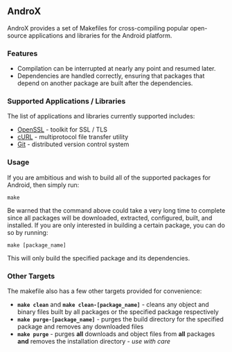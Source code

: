## AndroX

AndroX provides a set of Makefiles for cross-compiling popular open-source
applications and libraries for the Android platform.

### Features

 - Compilation can be interrupted at nearly any point and resumed later.
 - Dependencies are handled correctly, ensuring that packages that depend on
   another package are built after the dependencies.

### Supported Applications / Libraries

The list of applications and libraries currently supported includes:

 - [OpenSSL](http://www.openssl.org/) - toolkit for SSL / TLS
 - [cURL](http://curl.haxx.se/) - multiprotocol file transfer utility
 - [Git](http://git-scm.com/) - distributed version control system

### Usage

If you are ambitious and wish to build all of the supported packages for
Android, then simply run:

    make

Be warned that the command above could take a very long time to complete since
all packages will be downloaded, extracted, configured, built, and installed. If
you are only interested in building a certain package, you can do so by running:

    make [package_name]

This will only build the specified package and its dependencies.

### Other Targets

The makefile also has a few other targets provided for convenience:

 - <strong>`make clean`</strong> and
   <strong>`make clean-[package_name]`</strong> - cleans any object and binary
   files built by all packages or the specified package respectively
 - <strong>`make purge-[package_name]`</strong> - purges the build directory for
   the specified package and removes any downloaded files
 - <strong>`make purge`</strong> - purges **all** downloads and object files
   from **all** packages **and** removes the installation directory - *use with
   care*